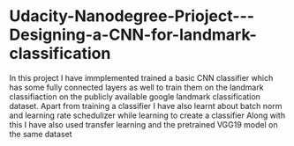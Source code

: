 # Udacity-Nanodegree-Prioject---Designing-a-CNN-for-landmark-classification
In this project I have immplemented trained a basic CNN classifier which has some fully connected layers as well to train them on the landmark classifiaction on the publicly available google landmark classification dataset. Apart from training a classifier I have also learnt about batch norm and learning rate schedulizer while learning to create a classifier
Along with this I have also used transfer learning and the pretrained VGG19 model on the same dataset
